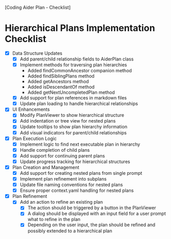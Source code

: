 [Coding Aider Plan - Checklist]

# Hierarchical Plans Implementation Checklist

- [x] Data Structure Updates
    - [x] Add parent/child relationship fields to AiderPlan class
    - [x] Implement methods for traversing plan hierarchies
        - Added findCommonAncestor companion method
        - Added findSiblingPlans method
        - Added getAncestors method
        - Added isDescendantOf method
        - Added getNextUncompletedPlan method
    - [x] Add support for plan references in markdown files
    - [x] Update plan loading to handle hierarchical relationships

- [x] UI Enhancements
    - [x] Modify PlanViewer to show hierarchical structure
    - [x] Add indentation or tree view for nested plans
    - [x] Update tooltips to show plan hierarchy information
    - [x] Add visual indicators for parent/child relationships

- [x] Plan Execution Logic
    - [x] Implement logic to find next executable plan in hierarchy
    - [x] Handle completion of child plans
    - [x] Add support for continuing parent plans
    - [x] Update progress tracking for hierarchical structures

- [x] Plan Creation and Management
    - [x] Add support for creating nested plans from single prompt
    - [x] Implement plan refinement into subplans
    - [x] Update file naming conventions for nested plans
    - [x] Ensure proper context.yaml handling for nested plans

- [x] Plan Refinement
    - [x] Add an action to refine an existing plan
        - [x] The action should be triggered by a button in the PlanViewer
        - [x] A dialog should be displayed with an input field for a user prompt what to refine in the plan
        - [x] Depending on the user input, the plan should be refined and possibly extended to a hierarchical plan
